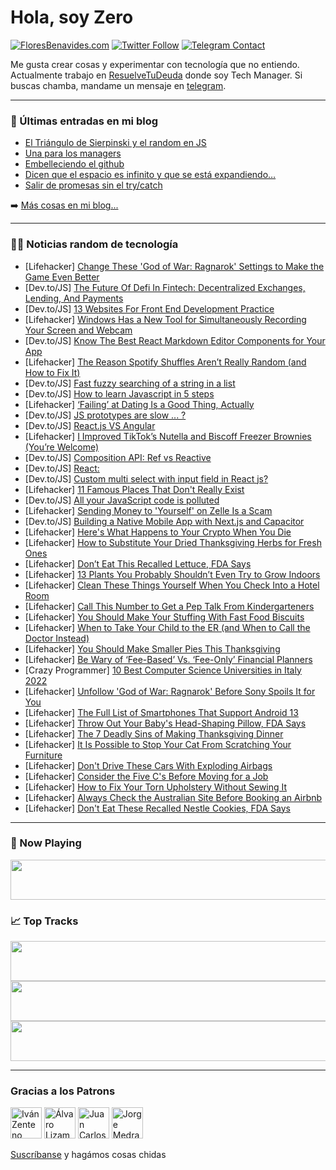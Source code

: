# Hola, soy Zero

[![FloresBenavides.com](https://img.shields.io/website?down_message=oops&label=MiBlog&style=for-the-badge&up_message=online&url=https%3A%2F%2Ffloresbenavides.com)](https://floresbenavides.com) [![Twitter Follow](https://img.shields.io/twitter/follow/ZeroDragon?color=%231DA1F2&label=Follow&logo=twitter&logoColor=ffffff&style=for-the-badge)](https://twitter.com/zerodragon) [![Telegram Contact](https://img.shields.io/badge/escr%C3%ADbeme-ZeroDragon-%2326A5E4?style=for-the-badge&logo=telegram)](https://t.me/zerodragon)

Me gusta crear cosas y experimentar con tecnología que no entiendo.
Actualmente trabajo en [ResuelveTuDeuda](http://github.com/resuelve) donde soy Tech Manager.
Si buscas chamba, mandame un mensaje en [telegram](https://t.me/zerodragon).

---

### 📕 Últimas entradas en mi blog
<!-- BLOG-POST-LIST:START -->
- [El Triángulo de Sierpinski y el random en JS](https://floresbenavides.com/el-triangulo-de-sierpinski-y-el-random-en-js/)
- [Una para los managers](https://floresbenavides.com/una-para-los-managers/)
- [Embelleciendo el github](https://floresbenavides.com/embelleciendo-el-github/)
- [Dicen que el espacio es infinito y que se está expandiendo…](https://floresbenavides.com/dicen-que-el-espacio-es-infinito-y-que-se-esta-expandiendo/)
- [Salir de promesas sin el try/catch](https://floresbenavides.com/salir-de-promesas-sin-el-try-catch/)
<!-- BLOG-POST-LIST:END -->

➡️ [Más cosas en mi blog...](https://floresbenavides.com)

---

### 👨‍💻 Noticias random de tecnología
<!-- TECH-POSTS:START -->
- [Lifehacker] [Change These &#39;God of War: Ragnarok&#39; Settings to Make the Game Even Better](https://lifehacker.com/change-these-god-of-war-ragnarok-settings-to-make-the-1849757239)
- [Dev.to/JS] [The Future Of Defi In Fintech: Decentralized Exchanges, Lending, And Payments](https://dev.to/amrtcrypto/the-future-of-defi-in-fintech-decentralized-exchanges-lending-and-payments-3ei2)
- [Dev.to/JS] [13 Websites For Front End Development Practice](https://dev.to/w3tweaks/13-websites-for-front-end-development-practice-1b4f)
- [Lifehacker] [Windows Has a New Tool for Simultaneously Recording Your Screen and Webcam](https://lifehacker.com/windows-has-a-new-tool-for-simultaneously-recording-you-1849756054)
- [Dev.to/JS] [Know The Best React Markdown Editor Components for Your App](https://dev.to/ideradevtools/know-the-best-react-markdown-editor-components-for-your-app-2f9n)
- [Lifehacker] [The Reason Spotify Shuffles Aren’t Really Random &lpar;and How to Fix It&rpar;](https://lifehacker.com/the-reason-spotify-shuffles-aren-t-really-random-and-h-1849756947)
- [Dev.to/JS] [Fast fuzzy searching of a string in a list](https://dev.to/costinmanda/fast-fuzzy-searching-of-a-string-in-a-list-3ie)
- [Dev.to/JS] [How to learn Javascript in 5 steps](https://dev.to/justice_hub/how-to-learn-javascript-in-5-steps-2i4a)
- [Lifehacker] [‘Failing’ at Dating Is a Good Thing, Actually](https://lifehacker.com/failing-at-dating-is-a-good-thing-actually-1849755241)
- [Dev.to/JS] [JS prototypes are slow ... ?](https://dev.to/blobkat/js-prototypes-are-slow--1170)
- [Dev.to/JS] [React.js VS Angular](https://dev.to/kareemzahoor/reactjs-vs-angular-4ajh)
- [Lifehacker] [I Improved TikTok’s Nutella and Biscoff Freezer Brownies &lpar;You’re Welcome&rpar;](https://lifehacker.com/i-improved-tiktok-s-nutella-and-biscoff-freezer-brownie-1849754274)
- [Dev.to/JS] [Composition API: Ref vs Reactive](https://dev.to/victorhugoaguilar/composition-api-ref-vs-reactive-4l63)
- [Dev.to/JS] [React:](https://dev.to/ubaidsailani/react-3jbf)
- [Dev.to/JS] [Custom multi select with input field in React js?](https://dev.to/khalid7487/custom-multi-select-with-input-field-in-react-js-2pn7)
- [Lifehacker] [11 Famous Places That Don&#39;t Really Exist](https://lifehacker.com/11-famous-places-that-dont-really-exist-1849754301)
- [Dev.to/JS] [All your JavaScript code is polluted](https://dev.to/jankapunkt/all-your-javascript-code-is-polluted-3e8l)
- [Lifehacker] [Sending Money to &#39;Yourself&#39; on Zelle Is a Scam](https://lifehacker.com/sending-money-to-yourself-on-zelle-is-a-scam-1849754543)
- [Dev.to/JS] [Building a Native Mobile App with Next.js and Capacitor](https://dev.to/simon/building-a-native-mobile-app-with-nextjs-and-capacitor-p36)
- [Lifehacker] [Here&#39;s What Happens to Your Crypto When You Die](https://lifehacker.com/heres-what-happens-to-your-crypto-when-you-die-1849753938)
- [Lifehacker] [How to Substitute Your Dried Thanksgiving Herbs for Fresh Ones](https://lifehacker.com/how-to-substitute-your-dried-thanksgiving-herbs-for-fre-1849754492)
- [Lifehacker] [Don’t Eat This Recalled Lettuce, FDA Says](https://lifehacker.com/don-t-eat-this-recalled-lettuce-fda-says-1849754306)
- [Lifehacker] [13 Plants You Probably Shouldn’t Even Try to Grow Indoors](https://lifehacker.com/13-plants-you-probably-shouldn-t-even-try-to-grow-indoo-1849752460)
- [Lifehacker] [Clean These Things Yourself When You Check Into a Hotel Room](https://lifehacker.com/clean-these-things-yourself-when-you-check-into-a-hotel-1849752834)
- [Lifehacker] [Call This Number to Get a Pep Talk From Kindergarteners](https://lifehacker.com/call-this-number-to-get-a-pep-talk-from-kindergarteners-1849753517)
- [Lifehacker] [You Should Make Your Stuffing With Fast Food Biscuits](https://lifehacker.com/you-should-make-your-stuffing-with-fast-food-biscuits-1849753343)
- [Lifehacker] [When to Take Your Child to the ER &lpar;and When to Call the Doctor Instead&rpar;](https://lifehacker.com/when-to-take-your-child-to-the-er-and-when-to-call-the-1849753577)
- [Lifehacker] [You Should Make Smaller Pies This Thanksgiving](https://lifehacker.com/you-should-make-smaller-pies-this-thanksgiving-1849751990)
- [Lifehacker] [Be Wary of ‘Fee-Based’ Vs. ‘Fee-Only’ Financial Planners](https://lifehacker.com/be-wary-of-fee-based-vs-fee-only-financial-planner-1849744257)
- [Crazy Programmer] [10 Best Computer Science Universities in Italy 2022](https://www.thecrazyprogrammer.com/2022/11/computer-science-universities-in-italy.html)
- [Lifehacker] [Unfollow &#39;God of War: Ragnarok&#39; Before Sony Spoils It for You](https://lifehacker.com/unfollow-god-of-war-ragnarok-before-sony-spoils-it-for-1849751683)
- [Lifehacker] [The Full List of Smartphones That Support Android 13](https://lifehacker.com/the-full-list-of-smartphones-that-support-android-13-1849752237)
- [Lifehacker] [Throw Out Your Baby&#39;s Head-Shaping Pillow, FDA Says](https://lifehacker.com/throw-out-your-babys-head-shaping-pillow-fda-says-1849752260)
- [Lifehacker] [The 7 Deadly Sins of Making Thanksgiving Dinner](https://lifehacker.com/the-7-deadly-sins-of-making-thanksgiving-dinner-1849745401)
- [Lifehacker] [It Is Possible to Stop Your Cat From Scratching Your Furniture](https://lifehacker.com/it-is-possible-to-stop-your-cat-from-scratching-your-fu-1849750752)
- [Lifehacker] [Don&#39;t Drive These Cars With Exploding Airbags](https://lifehacker.com/dont-drive-these-cars-with-exploding-airbags-1849745324)
- [Lifehacker] [Consider the Five C&#39;s Before Moving for a Job](https://lifehacker.com/consider-the-5-cs-before-moving-for-a-job-1849750334)
- [Lifehacker] [How to Fix Your Torn Upholstery Without Sewing It](https://lifehacker.com/how-to-fix-your-torn-upholstery-without-sewing-it-1849750441)
- [Lifehacker] [Always Check the Australian Site Before Booking an Airbnb](https://lifehacker.com/always-check-the-australian-site-before-booking-an-airb-1849751018)
- [Lifehacker] [Don&#39;t Eat These Recalled Nestle Cookies, FDA Says](https://lifehacker.com/dont-eat-these-recalled-nestle-cookies-fda-says-1849745893)<!-- TECH-POSTS:END -->

---

### 🎵 Now Playing
<a href="https://spotify-now-playing-dun.vercel.app/now-playing?open"><img src="https://spotify-now-playing-dun.vercel.app/now-playing" width="540" height="64"></a>

### 📈 Top Tracks
<a href="https://spotify-now-playing-dun.vercel.app/top-tracks?i=1&open"><img src="https://spotify-now-playing-dun.vercel.app/top-tracks?i=1" width="540" height="64"></a>
<a href="https://spotify-now-playing-dun.vercel.app/top-tracks?i=2&open"><img src="https://spotify-now-playing-dun.vercel.app/top-tracks?i=2" width="540" height="64"></a>
<a href="https://spotify-now-playing-dun.vercel.app/top-tracks?i=3&open"><img src="https://spotify-now-playing-dun.vercel.app/top-tracks?i=3" width="540" height="64"></a>

---

### Gracias a los Patrons
[<img src="https://avatars.githubusercontent.com/u/243380?v=4" alt="Iván Zenteno" width="50px">](https://github.com/k001) [<img src="https://avatars.githubusercontent.com/u/19955639?v=4" alt="Álvaro Lizama" width="50px">](https://github.com/alvarolizama) [<img src="https://avatars.githubusercontent.com/u/2718753?v=4" alt="Juan Carlos Ruiz" width="50px">](https://github.com/JuanCrg90) [<img src="https://avatars.githubusercontent.com/u/37025?v=4" alt="Jorge Medrano" width="50px">](https://github.com/h1pp1e) 

[Suscríbanse](https://www.patreon.com/zerodragon) y hagámos cosas chidas
